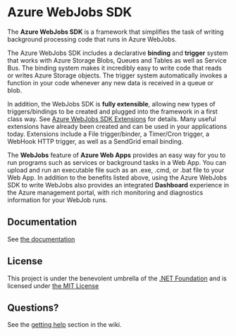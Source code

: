 ﻿Azure WebJobs SDK
===
The **Azure WebJobs SDK** is a framework that simplifies the task of writing background processing code that runs in Azure WebJobs.

The Azure WebJobs SDK includes a declarative **binding** and **trigger** system that works with Azure Storage Blobs, Queues and Tables as well as Service Bus. The binding system makes it incredibly easy to write code that reads or writes Azure Storage objects. The trigger system automatically invokes a function in your code whenever any new data is received in a queue or blob.

In addition, the WebJobs SDK is **fully extensible**, allowing new types of triggers/bindings to be created and plugged into the framework in a first class way. See [Azure WebJobs SDK Extensions](https://github.com/Azure/azure-webjobs-sdk-extensions) for details. Many useful extensions have already been created and can be used in your applications today. Extensions include a File trigger/binder, a Timer/Cron trigger, a WebHook HTTP trigger, as well as a SendGrid email binding. 

The **WebJobs** feature of **Azure Web Apps** provides an easy way for you to run programs such as services or background tasks
in a Web App. You can upload and run an executable file such as an .exe, .cmd, or .bat file to your Web App. In addition to the benefits listed above, using the Azure WebJobs SDK to write WebJobs also provides an integrated **Dashboard** experience in the Azure management portal, with rich monitoring and diagnostics information for your WebJob runs.

## Documentation

See [the documentation](https://github.com/Azure/azure-webjobs-sdk/wiki)

## License

This project is under the benevolent umbrella of the [.NET Foundation](http://www.dotnetfoundation.org/) and is licensed under [the MIT License](https://github.com/Azure/azure-webjobs-sdk/blob/master/LICENSE.txt)

## Questions?

See the [getting help](https://github.com/Azure/azure-webjobs-sdk/wiki#getting-help) section in the wiki.
